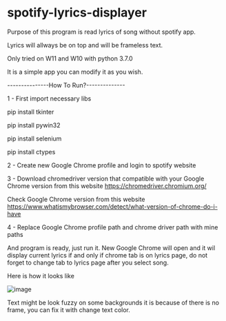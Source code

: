 # spotify-lyrics-displayer

Purpose of this program is read lyrics of song without spotify app.

Lyrics will allways be on top and will be frameless text.

Only tried on W11 and W10 with python 3.7.0

It is a simple app you can modify it as you wish.

---------------How To Run?--------------

1 - First import necessary libs

pip install tkinter

pip install pywin32

pip install selenium

pip install ctypes

2 - Create new Google Chrome profile and login to spotify website

3 - Download chromedriver version that compatible with your Google Chrome version from this website https://chromedriver.chromium.org/

Check Google Chrome version from this website https://www.whatismybrowser.com/detect/what-version-of-chrome-do-i-have

4 - Replace Google Chrome profile path and chrome driver path with mine paths 

And program is ready, just run it. New Google Chrome will open and it wil display current lyrics if and only if chrome tab is on lyrics page, do not forget to 
change tab to lyrics page after you select song.

Here is how it looks like

![image](https://user-images.githubusercontent.com/72708245/184983460-961c96da-9c2e-4e30-8d64-de3b57c2cdac.png)

Text might be look fuzzy on some backgrounds it is because of there is no frame, you can fix it with change text color.

